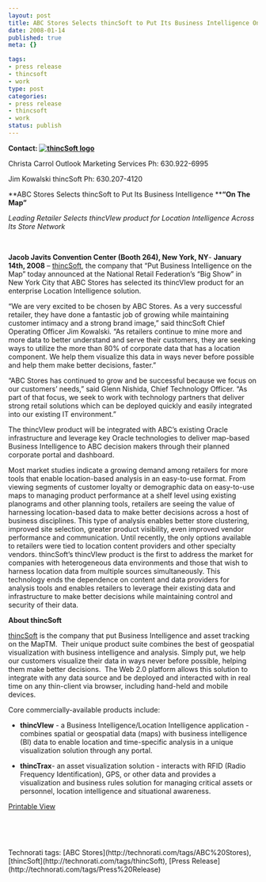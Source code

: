 ```yaml
--- 
layout: post
title: ABC Stores Selects thincSoft to Put Its Business Intelligence On The Map
date: 2008-01-14
published: true
meta: {}

tags: 
- press release
- thincsoft
- work
type: post
categories: 
- press release
- thincsoft
- work
status: publish
---
```



**Contact: [![thincSoft logo](http://media.eick.us/2011/05/2100790462_78f9d70aea_m.jpg)](http://thincSoft.com)**



Christa Carrol Outlook Marketing Services Ph: 630.922-6995



Jim Kowalski thincSoft Ph: 630.207-4120



**ABC Stores Selects thincSoft to Put Its Business Intelligence ****“On The Map”**



_Leading Retailer Selects thincVIew product for Location Intelligence Across Its Store Network_



 



**Jacob Javits Convention Center (Booth 264), New York, NY**- **January 14th, 2008** – [thincSoft](/admin/Pages/www.thincsoft.com), the company that “Put Business Intelligence on the Map” today announced at the National Retail Federation’s “Big Show” in New York City that ABC Stores has selected its thincVIew product for an enterprise Location Intelligence solution.



“We are very excited to be chosen by ABC Stores. As a very successful retailer, they have done a fantastic job of growing while maintaining customer intimacy and a strong brand image,” said thincSoft Chief Operating Officer Jim Kowalski. “As retailers continue to mine more and more data to better understand and serve their customers, they are seeking ways to utilize the more than 80% of corporate data that has a location component. We help them visualize this data in ways never before possible and help them make better decisions, faster.”



“ABC Stores has continued to grow and be successful because we focus on our customers’ needs,” said Glenn Nishida, Chief Technology Officer. “As part of that focus, we seek to work with technology partners that deliver strong retail solutions which can be deployed quickly and easily integrated into our existing IT environment.”



The thincVIew product will be integrated with ABC’s existing Oracle infrastructure and leverage key Oracle technologies to deliver map-based Business Intelligence to ABC decision makers through their planned corporate portal and dashboard.



Most market studies indicate a growing demand among retailers for more tools that enable location-based analysis in an easy-to-use format. From viewing segments of customer loyalty or demographic data on easy-to-use maps to managing product performance at a shelf level using existing planograms and other planning tools, retailers are seeing the value of harnessing location-based data to make better decisions across a host of business disciplines. This type of analysis enables better store clustering, improved site selection, greater product visibility, even improved vendor performance and communication. Until recently, the only options available to retailers were tied to location content providers and other specialty vendors. thincSoft’s thincVIew product is the first to address the market for companies with heterogeneous data environments and those that wish to harness location data from multiple sources simultaneously. This technology ends the dependence on content and data providers for analysis tools and enables retailers to leverage their existing data and infrastructure to make better decisions while maintaining control and security of their data.



**About thincSoft**



[thincSoft](/admin/Pages/www.thincsoft.com) is the company that put Business Intelligence and asset tracking on the MapTM.  Their unique product suite combines the best of geospatial visualization with business intelligence and analysis. Simply put, we help our customers visualize their data in ways never before possible, helping them make better decisions.  The Web 2.0 platform allows this solution to integrate with any data source and be deployed and interacted with in real time on any thin-client via browser, including hand-held and mobile devices. 



Core commercially-available products include:

- **thincVIew** - a Business Intelligence/Location Intelligence application - combines spatial or geospatial data (maps) with business intelligence (BI) data to enable location and time-specific analysis in a unique visualization solution through any portal.  

- **thincTrax**- an asset visualization solution - interacts with RFID (Radio Frequency Identification), GPS, or other data and provides a visualization and business rules solution for managing critical assets or personnel, location intelligence and situational awareness. 



[Printable View](http://www.andyeick.com/_blogMedia/ABCStoresSelectsthincSofttoPutItsBusines_87F1/ABC-Stores-thincVIew-announcement.pdf)



 



 

<div class="wlWriterSmartContent" style="margin: 0px;padding: 0px">Technorati tags: [ABC Stores](http://technorati.com/tags/ABC%20Stores), [thincSoft](http://technorati.com/tags/thincSoft), [Press Release](http://technorati.com/tags/Press%20Release)</div>

